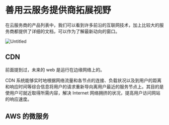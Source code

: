 # 善用云服务提供商拓展视野

在云服务商的产品列表中，我们可以看到许多前沿的互联网技术，加上比较大的服务商都提供了详细的文档，可以作为了解最新动向的窗口。

![Untitled](/images/tencent-cloud.png)

## CDN

前面提到过，未来的 web 是运行在边缘网络上的。

CDN 系统能够实时地根据网络流量和各节点的连接、负载状况以及到用户的距离和响应时间等综合信息将用户的请求重新导向离用户最近的服务节点上。其目的是使用户可就近取得所需内容，解决 Internet 网络拥挤的状况，提高用户访问网站的响应速度。

## AWS 的微服务
